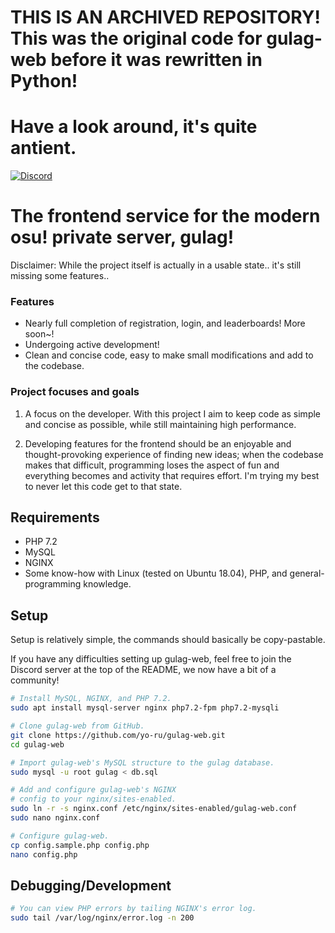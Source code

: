 # THIS IS AN ARCHIVED REPOSITORY! This was the original code for gulag-web before it was rewritten in Python!
# Have a look around, it's quite antient.

[![Discord](https://discordapp.com/api/guilds/748687781605408908/widget.png?style=shield)](https://discord.gg/ShEQgUx)

# The frontend service for the modern osu! private server, gulag!

Disclaimer: While the project itself is actually in a usable state.. it's still missing
            some features..

### Features

- Nearly full completion of registration, login, and leaderboards! More soon~!
- Undergoing active development!
- Clean and concise code, easy to make small modifications and add to the codebase.

### Project focuses and goals

1. A focus on the developer. With this project I aim to keep code as simple and concise as
   possible, while still maintaining high performance.

2. Developing features for the frontend should be an enjoyable and thought-provoking
   experience of finding new ideas; when the codebase makes that difficult, programming loses the aspect of fun and everything becomes and activity that requires effort. I'm trying my best to never let this code get to that state.

## Requirements
- PHP 7.2
- MySQL
- NGINX
- Some know-how with Linux (tested on Ubuntu 18.04), PHP, and general-programming
  knowledge.

## Setup

Setup is relatively simple, the commands should basically be copy-pastable.

If you have any difficulties setting up gulag-web, feel free to join the 
Discord server at the top of the README, we now have a bit of a community!

```sh
# Install MySQL, NGINX, and PHP 7.2.
sudo apt install mysql-server nginx php7.2-fpm php7.2-mysqli

# Clone gulag-web from GitHub.
git clone https://github.com/yo-ru/gulag-web.git
cd gulag-web

# Import gulag-web's MySQL structure to the gulag database.
sudo mysql -u root gulag < db.sql

# Add and configure gulag-web's NGINX 
# config to your nginx/sites-enabled.
sudo ln -r -s nginx.conf /etc/nginx/sites-enabled/gulag-web.conf
sudo nano nginx.conf

# Configure gulag-web.
cp config.sample.php config.php
nano config.php
```

## Debugging/Development
```sh
# You can view PHP errors by tailing NGINX's error log.
sudo tail /var/log/nginx/error.log -n 200
```
